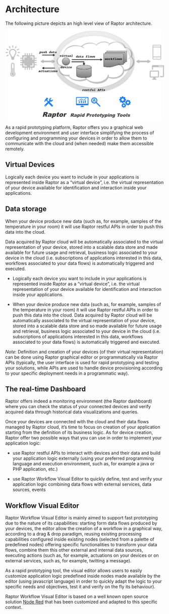 # Architecture

The following picture depicts an high level view of Raptor architecture.

![Architecture](/img/Raptor-Arch.png)

As a rapid prototyping platform, Raptor offers you a graphical web development environment and user interface simplifying the process of configuring and programming your devices in order to allow them to communicate with the cloud and (when needed) make them accessible remotely.

## Virtual Devices


Logically each device you want to include in your applications is represented inside Raptor as a “virtual device”, i.e. the virtual representation of your device available for identification and interaction inside your applications.

## Data storage

When your device produce new data (such as, for example, samples of the temperature in your room) it will use Raptor restful APIs in order to push this data into the cloud.

Data acquired by Raptor cloud will be automatically associated to the virtual representation of your device, stored into a scalable data store and made available for future usage and retrieval, business logic associated to your device in the cloud (i.e. subscriptions of applications interested in this data, workflows associated to your data flows) is automatically triggered and executed.

- Logically each device you want to include in your applications is represented inside Raptor as a “virtual device”, i.e. the virtual representation of your device available for identification and interaction inside your applications.

- When your device produce new data (such as, for example, samples of the temperature in your room) it will use Raptor restful APIs in order to push this data into the cloud. Data acquired by Raptor cloud will be automatically associated to the virtual representation of your device, stored into a scalable data store and so made available for future usage and retrieval, business logic associated to your device in the cloud (i.e. subscriptions of applications interested in this data, workflows associated to your data flows) is automatically triggered and executed.

*Note*: Definition and creation of your devices (of their virtual representation) can be done using Raptor graphical editor or programmatically via Raptor APIs (typically, the user interface is used for rapid prototyping and testing your solutions, while APIs are used to handle device provisioning according to your specific deployment needs in a programmatic way).  

## The real-time Dashboard

Raptor offers indeed a monitoring environment (the Raptor dashboard) where you can check the status of your connected devices and verify acquired data through historical data visualizations and queries.

Once your devices are connected with the cloud and their data flows managed by Raptor cloud, it’s time to focus on creation of your application starting from the definition of its business logic. As for device creation, Raptor offer two possible ways that you can use in order to implement your application logic:

- use Raptor restful APIs to interact with devices and their data and build your application logic externally (using your preferred programming language and execution environment, such as, for example a java or PHP application, etc.)

- use Raptor Workflow Visual Editor to quickly define, test and verify your application logic combining data flows with external services, data sources, events

## Workflow Visual Editor

Raptor Workflow Visual Editor is mainly aimed to support fast prototyping due to the nature of its capabilities: starting form data flows produced by your devices, the editor allow the creation of a workflow in a graphical way, according to a drag & drop paradigm, reusing existing processing capabilities configured inside existing nodes (selected from a palette of predefined nodes) offering specific functionalities to transform your data flows, combine them this other external and internal data sources, executing actions (such as, for example,  actuations on your devices or on external services, such as, for example, twitting a message).

As a rapid prototyping tool, the visual editor allows users to easily customize application logic predefined inside nodes made available by the editor (using javascript language) in order to quickly adapt the logic to your specific needs and objectives, test it and verify on the fly its behaviour).

Raptor Workflow Visual Editor is based on a well known open source solution [Node Red](http://nodered.org) that has been customized and adapted to this specific context.
